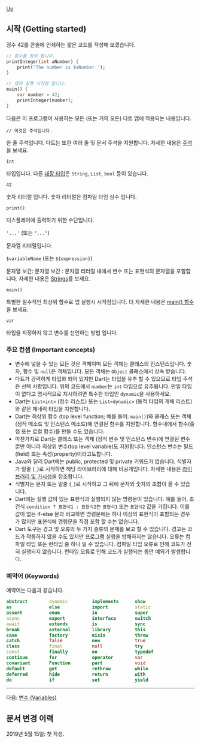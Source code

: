[Up](./index.md)

## 시작 (Getting started)

정수 42를 콘솔에 인쇄하는 짧은 코드를 작성해 보겠습니다.

```dart
// 함수를 정의 합니다.
printInteger(int aNumber) {
	print('The number is $aNumber.');
}

// 앱의 실행 시작점 입니다.
main() {
	var number = 42;
    printInteger(number);
}
```

다음은 이 프로그램이 사용하는 모든 (또는 거의 모든) 다트 앱에 적용되는 내용입니다.

`// 이것은 주석입니다. `

한 줄 주석입니다. 다트는 또한 여러 줄 및 문서 주석을 지원합니다. 자세한 내용은 [주석](./comments.md)을 보세요.

`int`

타입입니다. 다른 [내장 타입](built_in_types.md)은 `String`, `List`,  `bool` 등이 있습니다.

`42`

숫자 리터럴 입니다. 숫자 리터럴은 컴파일 타임 상수 입니다.

`print()`

디스플레이에 출력하기 위한 수단입니다.

`'...'` (또는 `"..."`)

문자열 리터럴입니다.

`$variableName` (또는 `${expression}`)

문자열 보간:  문자열 보간 : 문자열 리터럴 내에서 변수 또는 표현식의 문자열을 포함합니다. 자세한 내용은  [Strings](built_in_types.md#strings)를 보세요.

`main()`

특별한 필수적인 최상위 함수로 앱 실행시 시작점입니다. 더 자세한 내용은 [main() 함수](functions.md#main) 을 보세요.

`var`

타입을 지정하지 않고 변수를 선언하는 방법 입니다.

<p id="important-concepts"/>

### 주요 컨셉 (Important concepts)

- 변수에 넣을 수 있는 모든 것은 객체이며 모든 객체는 클래스의 인스턴스입니다. 숫자, 함수 및 `null`은 객체입니다. 모든 객체는 `Object` 클래스에서 상속 받습니다.
-  다트가 강력하게 타입화 되어 있지만 Dart는 타입을 유추 할 수 있으므로 타입 주석은 선택 사항입니다. 위의 코드에서 `number`는 `int` 타입으로 유추됩니다. 만일 타입이 없다고 명시적으로 지시하려면 특수한 타입인 `dynamic`을 사용하세요.
- Dart는 `List<int>` (정수 리스트) 또는 `List<dynamic>` (동적 타입의 개체 리스트)와 같은 제네릭 타입을 지원합니다.
- Dart는 최상위 함수 (top level function; 예를 들어: `main()`)와 클래스 또는 객체 (정적 메소드 및 인스턴스 메소드)에 연결된 함수를 지원합니다. 함수내에서 함수(중첩 또는 로컬 함수)를 만들 수도 있습니다.
- 마찬가지로 Dart는 클래스 또는 객체 (정적 변수 및 인스턴스 변수)에 연결된 변수뿐만 아니라 최상위 변수(top level variable)도 지원합니다. 인스턴스 변수는 필드(field) 또는 속성(property)이라고도합니다.
-  Java와 달리 Dart에는 public, protected 및 private 키워드가 없습니다. 식별자가 밑줄 (`_`)로 시작하면 해당 라이브러리에 대해 비공개입니다. 자세한 내용은 [라이브러리 및 가시성](./libraries_and_visibility.md)을 참조합니다.
- 식별자는 문자 또는 밑줄 (`_`)로 시작하고 그 뒤에 문자와 숫자의 조합이 올 수 있습니다.
-  Dart에는 실행 값이 있는 표현식과 실행되지 않는 명령문이 있습니다. 예를 들어, 조건식 `condition ? 표현식1 : 표현식2`는 `표현식1` 또는 `표현식2` 값을 가집니다. 이를 값이 없는 if-else 문과 비교하면 명령문에는 하나 이상의 표현식이 포함되는 경우가 많지만 표현식에 명령문을 직접 포함 할 수는 없습니다.
-  Dart 도구는 경고 및 오류의 두 가지 종류의 문제를 보고 할 수 있습니다. 경고는 코드가 작동하지 않을 수도 있지만 프로그램 실행을 방해하지는 않습니다. 오류는 컴파일 타임 또는 런타임 중 하나 일 수 있습니다. 컴파일 타임 오류로 인해 코드가 전혀 실행되지 않습니다. 런타임 오류로 인해 코드가 실행되는 동안 예외가 발생합니다.

<p id="keywords"/>

### 예약어 (Keywords)

예약어는 다음과 같습니다.

```dart
abstract 		dynamic	 		implements  	show
as				else		 	import			static
assert 			enum 			in 				super
async 	 		export  		interface  		switch
await  			extends 		is 				sync
break 			external  		library  		this
case 			factory  		mixin  			throw
catch 			false 			new 			true
class 			final 			null 			try
const 			finally 		on  			typedef 
continue 		for 			operator  		var
covariant 	 	Function 	 	part 		 	void
default 		get 		 	rethrow 		while
deferred 	 	hide 		 	return 			with
do 				if 				set 		 	yield
```

---

다음: [변수 (Variables)](./variables.md)

## 문서 변경 이력

2019년 5월 15일: 첫 작성.
